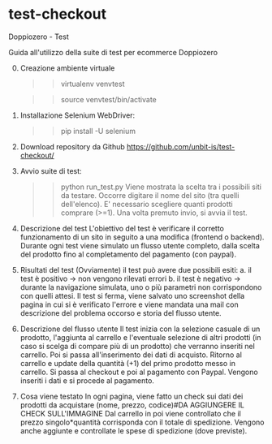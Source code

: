 # test-checkout

Doppiozero - Test

Guida all'utilizzo della suite di test per ecommerce Doppiozero

0. Creazione ambiente virtuale
   >> virtualenv venvtest
   
   >> source venvtest/bin/activate

1. Installazione Selenium WebDriver:
   >> pip install -U selenium

2. Download repository da Github
   https://github.com/unbit-is/test-checkout/

3. Avvio suite di test:
   >> python run_test.py
   Viene mostrata la scelta tra i possibili siti da testare. Occorre digitare il nome del sito (tra quelli dell'elenco).
   E' necessario scegliere quanti prodotti comprare (>=1). Una volta premuto invio, si avvia il test.

4. Descrizione del test
   L'obiettivo del test è verificare il corretto funzionamento di un sito in seguito a una modifica (frontend o backend). Durante  ogni test viene simulato un flusso utente completo, dalla scelta del prodotto fino al completamento del pagamento (con paypal).

5. Risultati del test
   (Ovviamente) il test può avere due possibili esiti:
   a. il test è positivo -> non vengono rilevati errori
   b. il test è negativo -> durante la navigazione simulata, uno o più parametri non corrispondono con quelli attesi. Il test si ferma, viene salvato uno screenshot della pagina in cui si è verificato l'errore e viene mandata una mail con descrizione del 
 problema occorso e storia del flusso utente.

6. Descrizione del flusso utente
   Il test inizia con la selezione casuale di un prodotto, l'aggiunta al carrello e l'eventuale selezione di altri prodotti (in caso si scelga di compare più di un prodotto) che verranno inseriti nel carrello. Poi si passa all'inserimento dei dati di acquisto.
   Ritorno al carrello e update della quantità (+1) del primo prodotto messo in carrello. Si passa al checkout e poi al pagamento con Paypal. Vengono inseriti i dati e si procede al pagamento.

7. Cosa viene testato
   In ogni pagina, viene fatto un check sui dati dei prodotti da acquistare (nome, prezzo, codice)#DA AGGIUNGERE IL CHECK SULL'IMMAGINE
   Dal carrello in poi viene controllato che il prezzo singolo*quantità corrisponda con il totale di spedizione. Vengono anche aggiunte
   e controllate le spese di spedizione (dove previste).
